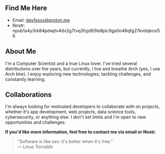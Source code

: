 ## Find Me Here
- Email: devfoxxx@proton.me
- Nostr: npub1a4y3rk84pdwjtv4dv2g7tvq3fyjd93le8plc9ga0n48qfg27kvdqkcxl56

## About Me

I'm a Computer Scientist and a true Linux lover. I've tried several distributions over the years, but currently, I live and breathe Arch (yes, I use Arch btw). I enjoy exploring new technologies, tackling challenges, and constantly learning. 

## Collaborations

I'm always looking for motivated developers to collaborate with on projects, whether it's app development, web projects, data science tools, cybersecurity, or anything else. I don't set limits and I'm open to new opportunities and challenges.

**If you'd like more information, feel free to contact me via email or Nostr.**

> "Software is like sex: it's better when it's free."  
> — Linus Torvalds
